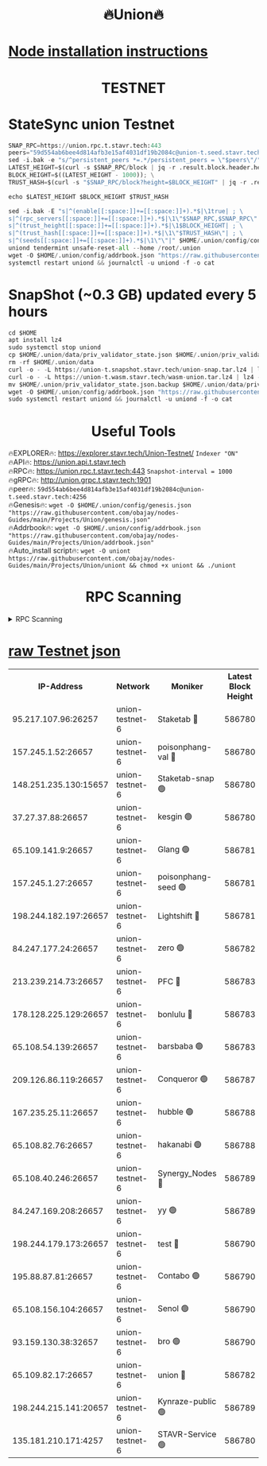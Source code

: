 <h1 align="center"> 🔥Union🔥</h1>

[Node installation instructions](https://github.com/obajay/nodes-Guides/tree/main/Projects/Union)
=

<h1 align="center"> TESTNET</h1>

# StateSync union Testnet
```python
SNAP_RPC=https://union.rpc.t.stavr.tech:443
peers="59d554ab6bee4d814afb3e15af4031df19b2084c@union-t.seed.stavr.tech:4256"
sed -i.bak -e "s/^persistent_peers *=.*/persistent_peers = \"$peers\"/" $HOME/.union/config/config.toml
LATEST_HEIGHT=$(curl -s $SNAP_RPC/block | jq -r .result.block.header.height); \
BLOCK_HEIGHT=$((LATEST_HEIGHT - 1000)); \
TRUST_HASH=$(curl -s "$SNAP_RPC/block?height=$BLOCK_HEIGHT" | jq -r .result.block_id.hash)

echo $LATEST_HEIGHT $BLOCK_HEIGHT $TRUST_HASH

sed -i.bak -E "s|^(enable[[:space:]]+=[[:space:]]+).*$|\1true| ; \
s|^(rpc_servers[[:space:]]+=[[:space:]]+).*$|\1\"$SNAP_RPC,$SNAP_RPC\"| ; \
s|^(trust_height[[:space:]]+=[[:space:]]+).*$|\1$BLOCK_HEIGHT| ; \
s|^(trust_hash[[:space:]]+=[[:space:]]+).*$|\1\"$TRUST_HASH\"| ; \
s|^(seeds[[:space:]]+=[[:space:]]+).*$|\1\"\"|" $HOME/.union/config/config.toml
uniond tendermint unsafe-reset-all --home /root/.union
wget -O $HOME/.union/config/addrbook.json "https://raw.githubusercontent.com/obajay/nodes-Guides/main/Projects/Union/addrbook.json"
systemctl restart uniond && journalctl -u uniond -f -o cat
```
# SnapShot (~0.3 GB) updated every 5 hours
```python
cd $HOME
apt install lz4
sudo systemctl stop uniond
cp $HOME/.union/data/priv_validator_state.json $HOME/.union/priv_validator_state.json.backup
rm -rf $HOME/.union/data
curl -o - -L https://union-t.snapshot.stavr.tech/union-snap.tar.lz4 | lz4 -c -d - | tar -x -C $HOME/.union --strip-components 2
curl -o - -L https://union-t.wasm.stavr.tech/wasm-union.tar.lz4 | lz4 -c -d - | tar -x -C $HOME/.union --strip-components 2
mv $HOME/.union/priv_validator_state.json.backup $HOME/.union/data/priv_validator_state.json
wget -O $HOME/.union/config/addrbook.json "https://raw.githubusercontent.com/obajay/nodes-Guides/main/Projects/Union/addrbook.json"
sudo systemctl restart uniond && journalctl -u uniond -f -o cat
```
 <h1 align="center"> Useful Tools</h1>
 
🔥EXPLORER🔥: https://explorer.stavr.tech/Union-Testnet/        `Indexer "ON"` \
🔥API🔥:      https://union.api.t.stavr.tech \
🔥RPC🔥:      https://union.rpc.t.stavr.tech:443              `Snapshot-interval = 1000` \
🔥gRPC🔥:     http://union.grpc.t.stavr.tech:1901 \
🔥peer🔥:     `59d554ab6bee4d814afb3e15af4031df19b2084c@union-t.seed.stavr.tech:4256` \
🔥Genesis🔥:     `wget -O $HOME/.union/config/genesis.json "https://raw.githubusercontent.com/obajay/nodes-Guides/main/Projects/Union/genesis.json"` \
🔥Addrbook🔥: ```wget -O $HOME/.union/config/addrbook.json "https://raw.githubusercontent.com/obajay/nodes-Guides/main/Projects/Union/addrbook.json"``` \
🔥Auto_install script🔥:  `wget -O uniont https://raw.githubusercontent.com/obajay/nodes-Guides/main/Projects/Union/uniont && chmod +x uniont && ./uniont`

<h1 align="center"> RPC Scanning</h1>

<details>
<summary>RPC Scanning</summary>

<h2 align="center"> We scan nodes in real time every 4 hours. And we provide the final result of RPC endpoints.
We cannot influence the operation of these nodes in any way. </h2>


```python
If Voting Power is higher than 0 --> then the Node is a validator of the network and may be subject to attack and be a potential threat to the chain.
```
```python
We marked such validators with a red symbol
```

</details>

[raw Testnet json](https://rpc-check.uniont.stavr.tech/uniont/rpc-uniont-result.json)
=



<table><tr><th>IP-Address</th><th>Network</th><th>Moniker</th><th>Latest Block Height</th><th>Earliest Block Height</th><th>Catching Up</th><th>Tx Index</th><th>Voting Power</th><th>Scan Time</th></tr><tr><td>95.217.107.96:26257</td><td>union-testnet-6</td><td>Staketab 🔴</td><td>586780</td><td>1</td><td>False</td><td>on</td><td>1000002</td><td>2024-03-25T03:02:15.927112491UTC</td></tr><tr><td>157.245.1.52:26657</td><td>union-testnet-6</td><td>poisonphang-val 🔴</td><td>586780</td><td>1</td><td>False</td><td>on</td><td>1000000</td><td>2024-03-25T03:02:16.547039976UTC</td></tr><tr><td>148.251.235.130:15657</td><td>union-testnet-6</td><td>Staketab-snap 🟢</td><td>586780</td><td>1</td><td>False</td><td>on</td><td>0</td><td>2024-03-25T03:02:17.090515640UTC</td></tr><tr><td>37.27.37.88:26657</td><td>union-testnet-6</td><td>kesgin 🟢</td><td>586780</td><td>1</td><td>False</td><td>on</td><td>0</td><td>2024-03-25T03:02:17.435498116UTC</td></tr><tr><td>65.109.141.9:26657</td><td>union-testnet-6</td><td>Glang 🟢</td><td>586781</td><td>1</td><td>False</td><td>on</td><td>0</td><td>2024-03-25T03:02:21.858615151UTC</td></tr><tr><td>157.245.1.27:26657</td><td>union-testnet-6</td><td>poisonphang-seed 🟢</td><td>586781</td><td>1</td><td>False</td><td>on</td><td>0</td><td>2024-03-25T03:02:22.772257835UTC</td></tr><tr><td>198.244.182.197:26657</td><td>union-testnet-6</td><td>Lightshift 🔴</td><td>586781</td><td>1</td><td>False</td><td>on</td><td>1000000</td><td>2024-03-25T03:02:25.134140981UTC</td></tr><tr><td>84.247.177.24:26657</td><td>union-testnet-6</td><td>zero 🟢</td><td>586782</td><td>1</td><td>False</td><td>on</td><td>0</td><td>2024-03-25T03:02:29.603544573UTC</td></tr><tr><td>213.239.214.73:26657</td><td>union-testnet-6</td><td>PFC 🔴</td><td>586783</td><td>1</td><td>False</td><td>on</td><td>1000001</td><td>2024-03-25T03:02:34.279473234UTC</td></tr><tr><td>178.128.225.129:26657</td><td>union-testnet-6</td><td>bonlulu 🔴</td><td>586783</td><td>1</td><td>False</td><td>on</td><td>1000000</td><td>2024-03-25T03:02:34.950338000UTC</td></tr><tr><td>65.108.54.139:26657</td><td>union-testnet-6</td><td>barsbaba 🟢</td><td>586783</td><td>1</td><td>False</td><td>on</td><td>0</td><td>2024-03-25T03:02:35.322780439UTC</td></tr><tr><td>209.126.86.119:26657</td><td>union-testnet-6</td><td>Conqueror 🟢</td><td>586787</td><td>1</td><td>False</td><td>on</td><td>0</td><td>2024-03-25T03:03:00.822788724UTC</td></tr><tr><td>167.235.25.11:26657</td><td>union-testnet-6</td><td>hubble 🟢</td><td>586788</td><td>1</td><td>False</td><td>on</td><td>0</td><td>2024-03-25T03:03:07.233516823UTC</td></tr><tr><td>65.108.82.76:26657</td><td>union-testnet-6</td><td>hakanabi 🟢</td><td>586788</td><td>1</td><td>False</td><td>on</td><td>0</td><td>2024-03-25T03:03:07.600898331UTC</td></tr><tr><td>65.108.40.246:26657</td><td>union-testnet-6</td><td>Synergy_Nodes 🔴</td><td>586789</td><td>1</td><td>False</td><td>on</td><td>1000001</td><td>2024-03-25T03:03:14.051667989UTC</td></tr><tr><td>84.247.169.208:26657</td><td>union-testnet-6</td><td>yy 🟢</td><td>586789</td><td>1</td><td>False</td><td>on</td><td>0</td><td>2024-03-25T03:03:14.600921427UTC</td></tr><tr><td>198.244.179.173:26657</td><td>union-testnet-6</td><td>test 🔴</td><td>586790</td><td>1</td><td>False</td><td>on</td><td>1000001</td><td>2024-03-25T03:03:16.961353547UTC</td></tr><tr><td>195.88.87.81:26657</td><td>union-testnet-6</td><td>Contabo 🟢</td><td>586790</td><td>1</td><td>False</td><td>on</td><td>0</td><td>2024-03-25T03:03:17.317785031UTC</td></tr><tr><td>65.108.156.104:26657</td><td>union-testnet-6</td><td>Senol 🟢</td><td>586790</td><td>1</td><td>False</td><td>on</td><td>0</td><td>2024-03-25T03:03:17.685713232UTC</td></tr><tr><td>93.159.130.38:32657</td><td>union-testnet-6</td><td>bro 🟢</td><td>586790</td><td>1</td><td>False</td><td>on</td><td>0</td><td>2024-03-25T03:03:17.986759800UTC</td></tr><tr><td>65.109.82.17:26657</td><td>union-testnet-6</td><td>union 🔴</td><td>586782</td><td>508001</td><td>False</td><td>off</td><td>1000001</td><td>2024-03-25T03:02:29.941145885UTC</td></tr><tr><td>198.244.215.141:20657</td><td>union-testnet-6</td><td>Kynraze-public 🟢</td><td>586789</td><td>524001</td><td>False</td><td>on</td><td>0</td><td>2024-03-25T03:03:14.326727163UTC</td></tr><tr><td>135.181.210.171:4257</td><td>union-testnet-6</td><td>STAVR-Service 🟢</td><td>586780</td><td>585001</td><td>False</td><td>on</td><td>0</td><td>2024-03-25T03:02:16.850126683UTC</td></tr></table>
